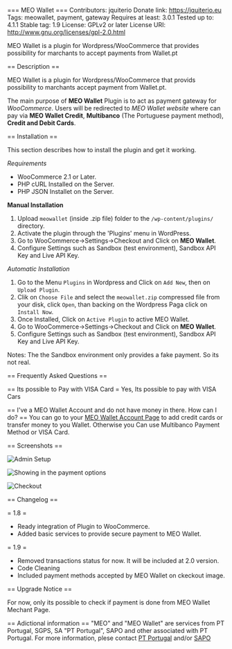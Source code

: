 === MEO Wallet ===
Contributors: jquiterio
Donate link: https://jquiterio.eu
Tags: meowallet, payment, gateway
Requires at least: 3.0.1
Tested up to: 4.1.1
Stable tag: 1.9
License: GPLv2 or later
License URI: http://www.gnu.org/licenses/gpl-2.0.html

MEO Wallet is a plugin for Wordpress/WooCommerce that provides possibility for marchants to accept payments from Wallet.pt

 == Description ==
 
MEO Wallet is a plugin for Wordpress/WooCommerce that provids possibility to marchants accept payment from Wallet.pt.

The main purpose of __MEO Wallet__ Plugin is to act as payment gateway for *WooCommerce*.
Users will be redirected to *MEO Wallet website* where can pay via __MEO Wallet Credit__, __Multibanco__ (The Portuguese payment method), __Credit and Debit Cards__.


== Installation ==

This section describes how to install the plugin and get it working.

*Requirements*

- WooCommerce 2.1 or Later.
- PHP cURL Installed on the Server.
- PHP JSON Installet on the Server.

**Manual Installation**


1. Upload `meowallet` (inside .zip file) folder to the `/wp-content/plugins/` directory.
2. Activate the plugin through the 'Plugins' menu in WordPress.
3. Go to WooCommerce->Settings->Checkout and Click on **MEO Wallet**.
4. Configure Settings such as Sandbox (test environment), Sandbox API Key and Live API Key.

*Automatic Installation*
1. Go to the Menu `Plugins` in Wordpress and Click on `Add New`, then on `Upload Plugin`.
2. Clik on `Choose File` and select the `meowallet.zip` compressed file from your disk, click `Open`, than backing on the Wordpress Paga click on `Install Now`.
3. Once Installed, Click on `Active Plugin` to active MEO Wallet.
4. Go to WooCommerce->Settings->Checkout and Click on **MEO Wallet**.
5. Configure Settings such as Sandbox (test environment), Sandbox API Key and Live API Key.


Notes:
The the Sandbox environment only provides a fake payment. So its not real.

== Frequently Asked Questions ==

== Its possible to Pay with VISA Card =
Yes, Its possible to pay with VISA Cars 

== I've a MEO Wallet Account and do not have money in there. How can I do? ==
You can go to your [MEO Wallet Account Page](https://www.wallet.pt/login) to add credit cards or transfer money to you Wallet.
Otherwise you Can use Multibanco Payment Method or VISA Card.


== Screenshots ==

![Admin Setup](assets/screenshots-1.pngraw=true)

![Showing in the payment options](assets/screenshots-2.pngraw=true)

![Checkout](assets/screenshots-3.pngraw=true)

==   Changelog ==

= 1.8 =

* Ready integration of Plugin to WooCommerce.
* Added basic services to provide secure payment to MEO Wallet.

= 1.9 =

* Removed transactions status for now. It will be included at 2.0 version.
* Code Cleaning
* Included payment methods accepted by MEO Wallet on ckeckout image.


== Upgrade Notice ==

For now, only its possible to check if payment is done from MEO Wallet Mechant Page.

== Adictional information ==
"MEO" and "MEO Wallet" are services from PT Portugal, SGPS, SA "PT Portugal", SAPO and other associated with PT Portugal. For more information, plese contact [PT Portugal](http://www.telecom.pt/) and/or [SAPO](http://www.sapo.pt)


